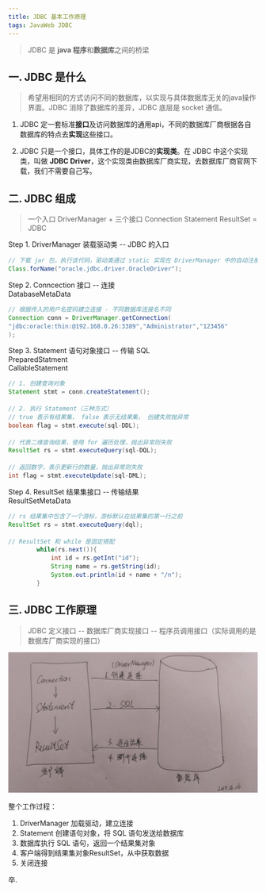 ```yaml
---
title: JDBC 基本工作原理
tags: JavaWeb JDBC
---
```


> JDBC 是 **java 程序**和**数据库**之间的桥梁

<!--more-->

## 一. JDBC 是什么
> 希望用相同的方式访问不同的数据库，以实现与具体数据库无关的java操作界面。JDBC 消除了数据库的差异，JDBC 底层是 socket 通信。

1. JDBC 定一套标准**接口**及访问数据库的通用api，不同的数据库厂商根据各自数据库的特点去**实现**这些接口。

2. JDBC 只是一个接口，具体工作的是JDBC的**实现类**。在 JDBC 中这个实现类，叫做 **JDBC Driver**，这个实现类由数据库厂商实现，去数据库厂商官网下载，我们不需要自己写。

## 二. JDBC 组成
> 一个入口 DriverManager + 三个接口 Connection Statement ResultSet = JDBC

Step 1. DriverManager  装载驱动类 -- JDBC 的入口

```java
// 下载 jar 包，执行该代码，驱动类通过 static 实现在 DriverManager 中的自动注册
Class.forName("oracle.jdbc.driver.OracleDriver");
```

Step 2. Conncection 接口 -- 连接  
DatabaseMetaData

```java
// 根据传入的用户名密码建立连接 - 不同数据库连接名不同
Connection conn = DriverManager.getConnection(
"jdbc:oracle:thin:@192.168.0.26:3389","Administrator","123456"
);
```

Step 3. Statement 语句对象接口 -- 传输 SQL  
PreparedStatment  
CallableStatement

```java
// 1. 创建查询对象
Statement stmt = conn.createStatement();

// 2. 执行 Statement（三种方式）
// true 表示有结果集， false 表示无结果集， 创建失败抛异常
boolean flag = stmt.execute(sql-DDL);

// 代表二维查询结果，使用 for 遍历处理，抛出异常则失败
ResultSet rs = stmt.executeQuery(sql-DQL);

// 返回数字，表示更新行的数量，抛出异常则失败
int flag = stmt.executeUpdate(sql-DML);
```

Step 4. ResultSet 结果集接口 -- 传输结果  
ResultSetMetaData  

```java
// rs 结果集中包含了一个游标，游标默认在结果集的第一行之前
ResultSet rs = stmt.executeQuery(dql);

// ResultSet 和 while 是固定搭配
		while(rs.next()){
			int id = rs.getInt("id");
			String name = rs.getString(id);
			System.out.println(id + name + "/n");
		}
```

## 三. JDBC 工作原理
> JDBC 定义接口 -- 数据库厂商实现接口 -- 程序员调用接口（实际调用的是数据库厂商实现的接口）

![](/assets/img/blog/2018/2018-02-06-jdbcFunction.jpg)    

整个工作过程：  
1. DriverManager 加载驱动，建立连接
2. Statement 创建语句对象，将 SQL 语句发送给数据库
3. 数据库执行 SQL 语句，返回一个结果集对象
4. 客户端得到结果集对象ResultSet，从中获取数据
5. 关闭连接  

卒.
